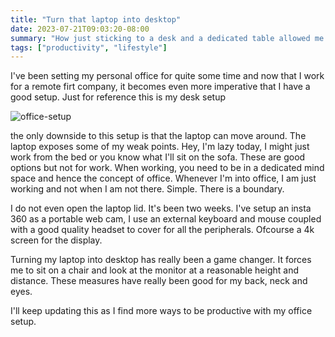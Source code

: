 ```yaml
---
title: "Turn that laptop into desktop"
date: 2023-07-21T09:03:20-08:00
summary: "How just sticking to a desk and a dedicated table allowed me to be more productive and focused"
tags: ["productivity", "lifestyle"]
---
```


I've been setting my personal office for quite some time and now that I work for a remote firt company, it becomes even more imperative that I have a good setup. Just for reference this is my desk setup 

![office-setup](/images/office-setup.png)

the only downside to this setup is that the laptop can move around. The laptop exposes some of my weak points. Hey, I'm lazy today, I might just work from the bed or you know what I'll sit on the sofa. These are good options but not for work. When working, you need to be in a dedicated mind space and hence the concept of office. Whenever I'm into office, I am just working and not when I am not there. Simple. There is a boundary. 

I do not even open the laptop lid. It's been two weeks. I've setup an insta 360 as a portable web cam, I use an external keyboard and mouse coupled with a good quality headset to cover for all the peripherals. Ofcourse a 4k screen for the display. 

Turning my laptop into desktop has really been a game changer. It forces me to sit on a chair and look at the monitor at a reasonable height and distance. These measures have really been good for my back, neck and eyes. 

I'll keep updating this as I find more ways to be productive with my office setup. 